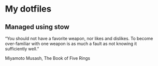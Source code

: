 # My dotfiles
## Managed using stow

“You should not have a favorite weapon, nor likes and dislikes. To become over-familiar with one weapon is as much a fault as not knowing it sufficiently well.”

Miyamoto Musash, The Book of Five Rings
